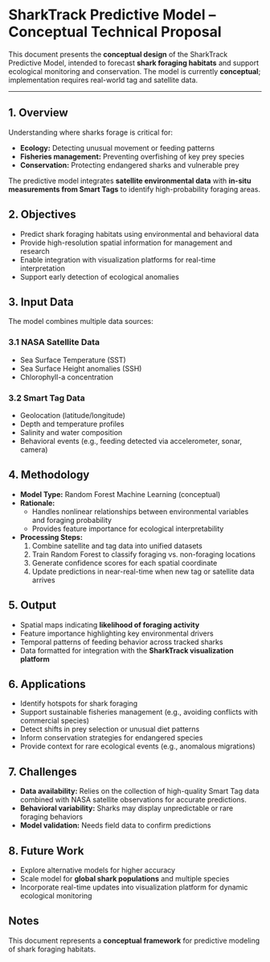 # SharkTrack Predictive Model – Conceptual Technical Proposal

This document presents the **conceptual design** of the SharkTrack Predictive Model, intended to forecast **shark foraging habitats** and support ecological monitoring and conservation. The model is currently **conceptual**; implementation requires real-world tag and satellite data.

---

## 1. Overview

Understanding where sharks forage is critical for:

- **Ecology:** Detecting unusual movement or feeding patterns  
- **Fisheries management:** Preventing overfishing of key prey species  
- **Conservation:** Protecting endangered sharks and vulnerable prey  

The predictive model integrates **satellite environmental data** with **in-situ measurements from Smart Tags** to identify high-probability foraging areas.  


## 2. Objectives

- Predict shark foraging habitats using environmental and behavioral data  
- Provide high-resolution spatial information for management and research  
- Enable integration with visualization platforms for real-time interpretation  
- Support early detection of ecological anomalies  


## 3. Input Data

The model combines multiple data sources:

### 3.1 NASA Satellite Data
- Sea Surface Temperature (SST)  
- Sea Surface Height anomalies (SSH)  
- Chlorophyll-a concentration  

### 3.2 Smart Tag Data
- Geolocation (latitude/longitude)  
- Depth and temperature profiles  
- Salinity and water composition  
- Behavioral events (e.g., feeding detected via accelerometer, sonar, camera)  


## 4. Methodology

- **Model Type:** Random Forest Machine Learning (conceptual)  
- **Rationale:**  
  - Handles nonlinear relationships between environmental variables and foraging probability  
  - Provides feature importance for ecological interpretability  
- **Processing Steps:**  
  1. Combine satellite and tag data into unified datasets  
  2. Train Random Forest to classify foraging vs. non-foraging locations  
  3. Generate confidence scores for each spatial coordinate  
  4. Update predictions in near-real-time when new tag or satellite data arrives  


## 5. Output

- Spatial maps indicating **likelihood of foraging activity**  
- Feature importance highlighting key environmental drivers  
- Temporal patterns of feeding behavior across tracked sharks  
- Data formatted for integration with the **SharkTrack visualization platform**  


## 6. Applications

- Identify hotspots for shark foraging  
- Support sustainable fisheries management (e.g., avoiding conflicts with commercial species)  
- Detect shifts in prey selection or unusual diet patterns  
- Inform conservation strategies for endangered species  
- Provide context for rare ecological events (e.g., anomalous migrations)  


## 7. Challenges

- **Data availability:** Relies on the collection of high-quality Smart Tag data combined with NASA satellite observations for accurate predictions.
- **Behavioral variability:** Sharks may display unpredictable or rare foraging behaviors  
- **Model validation:** Needs field data to confirm predictions  


## 8. Future Work

- Explore alternative models for higher accuracy  
- Scale model for **global shark populations** and multiple species  
- Incorporate real-time updates into visualization platform for dynamic ecological monitoring  

## Notes

This document represents a **conceptual framework** for predictive modeling of shark foraging habitats. 
